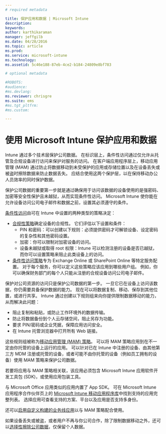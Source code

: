 ```yaml
---
# required metadata

title: 保护应用和数据 | Microsoft Intune
description:
keywords:
author: karthikaraman
manager: jeffgilb
ms.date: 04/28/2016
ms.topic: article
ms.prod:
ms.service: microsoft-intune
ms.technology:
ms.assetid: 5c46e188-87eb-4ce2-b184-24809e8bf783

# optional metadata

#ROBOTS:
#audience:
#ms.devlang:
ms.reviewer: chrisgre
ms.suite: ems
#ms.tgt_pltfrm:
#ms.custom:

---
```


# 使用 Microsoft Intune 保护应用和数据


Intune 通过多个技术层保护公司数据。  在标识层上，条件性访问通过仅允许从托管及合规设备进行访问来保护对服务的访问。  在客户端应用程序层上，移动应用管理 (MAM) 通过防止将数据移动到未受保护的应用或存储位置以及在设备丢失或被盗时擦除数据来防止数据丢失。  应结合使用这两个保护层，以在保持移动办公人员效率的同时保护数据。

保护公司数据的重要第一步就是通过确保用于访问该数据的设备使用的是强密码、加密等安全性保护且未越狱，从而实现条件性访问。 Microsoft Intune 使你能在允许设备访问公司电子邮件和数据之前，设置其必须遵守的条件。

[条件性访问](restrict-access-to-email-and-o365-services-with-microsoft-intune.md)由可在 Intune 中设置的两种类型的策略决定：
- [合规性策略](introduction-to-device-compliance-policies-in-microsoft-intune.md)确定设备的合规性。 它们评估以下设置和条件：
  - PIN 和密码：可以创建以下规则：必须提供密码才可解锁设备、设定密码的复杂性和其他密码设置。
  - 加密：你可以限制对加密设备的访问。
  - 设备未越狱或取得 root 权限：Intune 可以检测注册的设备是否已越狱，而你可以设置策略来阻止此类设备上的访问。
- [条件性访问策略](restrict-access-to-email-and-o365-services-with-microsoft-intune.md)专为 Exchange Online 或 SharePoint Online 等特定服务配置。 对于每个服务，你可以定义这些策略应该应用到哪些用户组。 例如，你可以确保财务部门的每个人只能从注册的合规设备访问公司电子邮件。

保护对公司资源的访问只是保护公司数据的第一步。 一旦它已在设备上访问该数据，你仍需要具备保护数据的能力。 现在可以将数据复制、移动、保存到其他位置，或进行共享。 Intune 通过创建以下规则组来向你提供限制数据移动的能力，从而解决此问题：
- 阻止复制和粘贴，或防止工作环境外的数据传输。
- 防止将数据备份到个人云存储空间，阻止另存为功能。
- 要求 PIN/密码或企业凭据，保障应用访问安全。
- 在 Intune 托管浏览器中打开所有 Web 链接。

这些规则组被称为[移动应用管理 (MAM) 策略](protect-app-data-using-mobile-app-management-policies-with-microsoft-intune.md)。  可以将 MAM 策略应用到在不一定由你托管的设备上运行的应用。  可以针对已在 Intune 中注册的设备、由其他第三方 MDM 注册或托管的设备，或者可能不由你托管的设备（例如员工拥有的设备）使用 MAM 策略来保护公司数据。

若要将应用与 MAM 策略相关联，该应用必须包含 Microsoft Intune 应用软件开发工具包 (SDK)，或使用应用包装工具。

与 Microsoft Office 应用类似的应用内置了 App SDK。 可在 Microsoft Intune 应用程序合作伙伴页上的 [Microsoft Intune 移动应用程序库](https://www.microsoft.com/en-us/server-cloud/products/microsoft-intune/partners.aspx)中找到支持的应用完整列表。 选择应用可查看支持的方案、平台以及应用是否支持多身份。

还可以[启用自定义构建的业务线应用](decide-how-to-prepare-apps-for-mobile-application-management-with-microsoft-intune.md)以与 MAM 策略配合使用。

如果设备丢失或被盗，或者用户不再与你公司合作，除了限制数据移动之外，还可以[选择性擦除公司数据](wipe-managed-company-app-data-with-microsoft-intune.md)，仅保留个人数据。


<!--HONumber=Jun16_HO2-->


